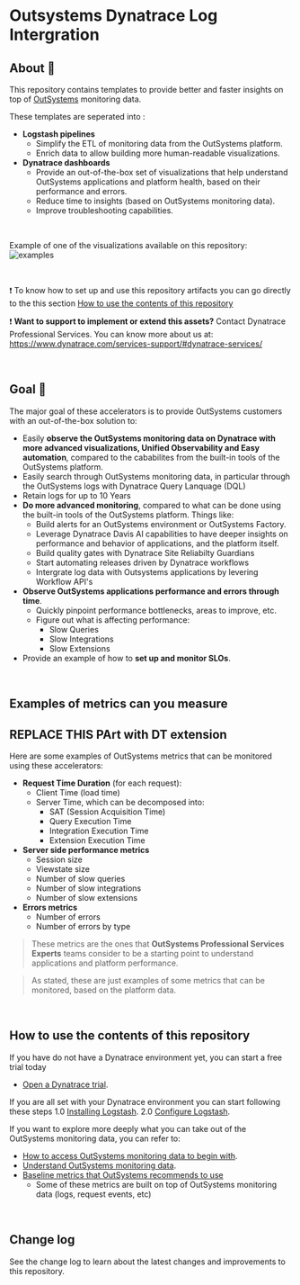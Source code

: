 # Outsystems Dynatrace Log Intergration

## About 📑
This repository contains templates to provide better and faster insights on top of [OutSystems](https://www.outsystems.com/) monitoring data.

These templates are seperated into :
- **Logstash pipelines**
    - Simplify the ETL of monitoring data from the OutSystems platform.
    - Enrich data to allow building more human-readable visualizations.
- **Dynatrace dashboards**
    - Provide an out-of-the-box set of visualizations that help understand OutSystems applications and platform health, based on their performance and errors.
    - Reduce time to insights (based on OutSystems monitoring data).
    - Improve troubleshooting capabilities.

<br>

Example of one of the visualizations available on this repository:
![examples](Dashboards/images/)

<br>

:exclamation: To know how to set up and use this repository artifacts you can go directly to the this section [How to use the contents of this repository](#how-to-use-the-contents-of-this-repository)

:exclamation: **Want to support to implement or extend this assets?**
Contact Dynatrace Professional Services. You can know more about us at:
https://www.dynatrace.com/services-support/#dynatrace-services/ 
  
<br>

## Goal 🎯
The major goal of these accelerators is to provide OutSystems customers with an out-of-the-box solution to:
- Easily **observe the OutSystems monitoring data on Dynatrace with more advanced visualizations, Unified Observability and Easy automation**, compared to the cababilites from the built-in tools of the OutSystems platform.
- Easily search through OutSystems monitoring data, in particular through the OutSystems logs with Dynatrace Query Lanquage (DQL)
- Retain logs for up to 10 Years
- **Do more advanced monitoring**, compared to what can be done using the built-in tools of the OutSystems platform. Things like:
    - Build alerts for an OutSystems environment or OutSystems Factory.
    - Leverage Dynatrace Davis AI capabilities to have deeper insights on performance and behavior of applications, and the platform itself.
    - Build quality gates with Dynatrace Site Reliabilty Guardians
    - Start automating releases driven by Dynatrace workflows
    - Intergrate log data with Outsystems applications by levering Workflow API's
- **Observe OutSystems applications performance and errors through time**.
    - Quickly pinpoint performance bottlenecks, areas to improve, etc.
    - Figure out what is affecting performance:
        - Slow Queries
        - Slow Integrations
        - Slow Extensions
- Provide an example of how to **set up and monitor SLOs**.

<br> 

## Examples of metrics can you measure

## REPLACE THIS PArt with DT extension

Here are some examples of OutSystems metrics that can be monitored using these accelerators:
- **Request Time Duration** (for each request):
    - Client Time (load time)
    - Server Time, which can be decomposed into:
        - SAT (Session Acquisition Time)
        - Query Execution Time
        - Integration Execution Time
        - Extension Execution Time
- **Server side performance metrics**
    - Session size
    - Viewstate size
    - Number of slow queries
    - Number of slow integrations
    - Number of slow extensions
- **Errors metrics**
    - Number of errors
    - Number of errors by type

> These metrics are the ones that **OutSystems Professional Services Experts** teams consider to be a starting point to understand applications and platform performance.

> As stated, these are just examples of some metrics that can be monitored, based on the platform data.

<br>

## How to use the contents of this repository
If you have do not have a Dynatrace environment yet, you can start a free trial today
- [Open a Dynatrace trial](https://www.dynatrace.com/trial).

If you are all set with your Dynatrace environment you can start following these steps
1.0 [Installing Logstash](data_extraction/README.md).
2.0 [Configure Logstash](data_extraction/Logstash/README.md).


If you want to explore more deeply what you can take out of the OutSystems monitoring data, you can refer to:
- [How to access OutSystems monitoring data to begin with](docs/Access-Monitoring-Data.md).
- [Understand OutSystems monitoring data](docs/Monitoring-Data.md).
- [Baseline metrics that OutSystems recommends to use](https://docs.google.com/spreadsheets/d/1tWQMsnxKUEGjk7-UrdKUu4X5U1koqo_M__wiigtt7g4/edit?usp=sharing)
  - Some of these metrics are built on top of OutSystems monitoring data (logs, request events, etc)

<br>


## Change log
See the change log to learn about the latest changes and improvements to this repository.
